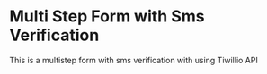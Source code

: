 # Multi Step Form with Sms Verification

This is a multistep form with sms verification with using Tiwillio API



